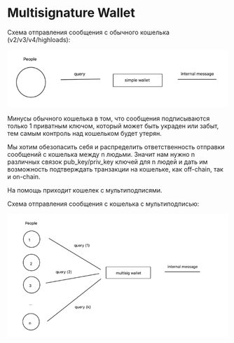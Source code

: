 # Multisignature Wallet

Схема отправления сообщения с обычного кошелька (v2/v3/v4/highloads):

![img.png](img.png)

Минусы обычного кошелька в том, что сообщения подписываются только 1 приватным ключом, 
который может быть украден или забыт, тем самым контроль над кошельком будет утерян.

Мы хотим обезопасить себя и распределить ответственность отправки сообщений с кошелька между n людьми.
Значит нам нужно n различных связок pub_key/priv_key ключей для n людей и дать им возможность подтверждать
транзакции на кошельке, как off-chain, так и on-chain.

На помощь приходит кошелек с мультиподписями.

Схема отправления сообщения с кошелька с мультиподписью:

![img_1.png](img_1.png)


